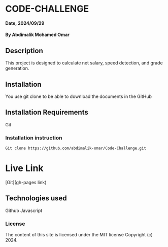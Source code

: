 # CODE-CHALLENGE

#### Date, 2024/09/29

#### By Abdimalik Mohamed Omar

## Description
This project is designed to calculate net salary, speed detection, and grade generation.
## Installation
You use git clone to be able to download the documents in the GitHub

## Installation Requirements
Git

### Installation instruction
```
Git clone https://github.com/abdimalik-omar/Code-Challenge.git

```

# Live Link
[Git](gh-pages link)

## Technologies used
Github
Javascript

### License
The content of this site is licensed under the MIT license
Copyright (c) 2024.



















